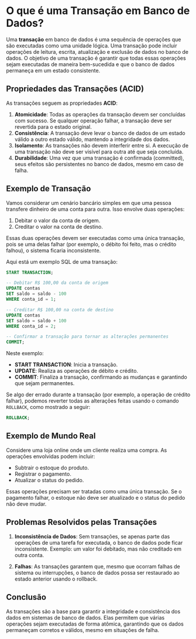 # O que é uma Transação em Banco de Dados?

Uma **transação** em banco de dados é uma sequência de operações que são executadas como uma unidade lógica. Uma transação pode incluir operações de leitura, escrita, atualização e exclusão de dados no banco de dados. O objetivo de uma transação é garantir que todas essas operações sejam executadas de maneira bem-sucedida e que o banco de dados permaneça em um estado consistente.

## Propriedades das Transações (ACID)

As transações seguem as propriedades **ACID**:

1. **Atomicidade**: Todas as operações da transação devem ser concluídas com sucesso. Se qualquer operação falhar, a transação deve ser revertida para o estado original.
2. **Consistência**: A transação deve levar o banco de dados de um estado válido a outro estado válido, mantendo a integridade dos dados.
3. **Isolamento**: As transações não devem interferir entre si. A execução de uma transação não deve ser visível para outra até que seja concluída.
4. **Durabilidade**: Uma vez que uma transação é confirmada (committed), seus efeitos são persistentes no banco de dados, mesmo em caso de falha.

## Exemplo de Transação

Vamos considerar um cenário bancário simples em que uma pessoa transfere dinheiro de uma conta para outra. Isso envolve duas operações:

1. Debitar o valor da conta de origem.
2. Creditar o valor na conta de destino.

Essas duas operações devem ser executadas como uma única transação, pois se uma delas falhar (por exemplo, o débito foi feito, mas o crédito falhou), o sistema ficaria inconsistente.

Aqui está um exemplo SQL de uma transação:

```sql
START TRANSACTION;

-- Debitar R$ 100,00 da conta de origem
UPDATE contas
SET saldo = saldo - 100
WHERE conta_id = 1;

-- Creditar R$ 100,00 na conta de destino
UPDATE contas
SET saldo = saldo + 100
WHERE conta_id = 2;

-- Confirmar a transação para tornar as alterações permanentes
COMMIT;
```

Neste exemplo:

- **START TRANSACTION**: Inicia a transação.
- **UPDATE**: Realiza as operações de débito e crédito.
- **COMMIT**: Finaliza a transação, confirmando as mudanças e garantindo que sejam permanentes.

Se algo der errado durante a transação (por exemplo, a operação de crédito falhar), podemos reverter todas as alterações feitas usando o comando `ROLLBACK`, como mostrado a seguir:

```sql
ROLLBACK;
```

## Exemplo de Mundo Real

Considere uma loja online onde um cliente realiza uma compra. As operações envolvidas podem incluir:

- Subtrair o estoque do produto.
- Registrar o pagamento.
- Atualizar o status do pedido.

Essas operações precisam ser tratadas como uma única transação. Se o pagamento falhar, o estoque não deve ser atualizado e o status do pedido não deve mudar.

## Problemas Resolvidos pelas Transações

1. **Inconsistência de Dados**: Sem transações, se apenas parte das operações de uma tarefa for executada, o banco de dados pode ficar inconsistente. Exemplo: um valor foi debitado, mas não creditado em outra conta.
   
2. **Falhas**: As transações garantem que, mesmo que ocorram falhas de sistema ou interrupções, o banco de dados possa ser restaurado ao estado anterior usando o rollback.

## Conclusão

As transações são a base para garantir a integridade e consistência dos dados em sistemas de banco de dados. Elas permitem que várias operações sejam executadas de forma atômica, garantindo que os dados permaneçam corretos e válidos, mesmo em situações de falha.